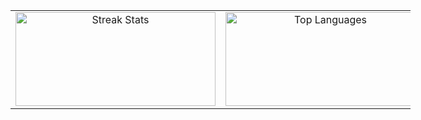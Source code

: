<table align="center" style="border-collapse: collapse; width: 640px;">
  <!-- Ряд с виджетами -->
  <tr>
    <td style="vertical-align: top; text-align: center;">
      <img 
        src="https://github-readme-streak-stats.herokuapp.com/?user=666mxvbee&theme=blue-green&hide_border=false" 
        alt="Streak Stats" 
        style="display: block; margin: auto; width:320px; height:150px; object-fit: contain;">
    </td>
    <td style="vertical-align: top; text-align: center;">
      <img 
        src="https://github-readme-stats.vercel.app/api/top-langs/?username=666mxvbee&theme=blue-green&hide_border=false&include_all_commits=false&count_private=false&layout=compact" 
        alt="Top Languages" 
        style="display: block; margin: auto; width:320px; height:150px; object-fit: contain;">
    </td>
  </tr>
</table>
